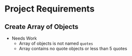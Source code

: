 # Project Requirements
## Create Array of Objects
* Needs Work
  * Array of objects is not named `quotes`
  * Array contains no quote objects or less than 5 quotes
